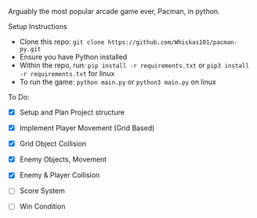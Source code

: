Arguably the most popular arcade game ever, Pacman, in python.

Setup Instructions
- Clone this repo: `git clone https://github.com/Whiskas101/pacman-py.git`
- Ensure you have Python installed
- Within the repo, run: `pip install -r requirements.txt` or `pip3 install -r requirements.txt` for linux
- To run the game: `python main.py` or `python3 main.py` on linux

To Do:
- [x] Setup and Plan Project structure
- [x] Implement Player Movement (Grid Based)
- [x] Grid Object Collision
- [x] Enemy Objects, Movement
- [x] Enemy & Player Collision
- [ ] Score System
- [ ] Win Condition
      
